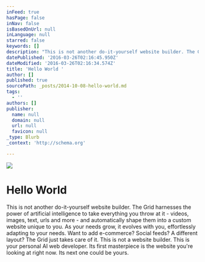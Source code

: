 ```yaml
---
inFeed: true
hasPage: false
inNav: false
isBasedOnUrl: null
inLanguage: null
starred: false
keywords: []
description: "This is not another do-it-yourself website builder. The Grid harnesses the power of artificial intelligence to take everything you throw at it - videos, images, text, urls and more - and automatically shape them into a custom website unique to you. As your needs grow, it evolves with you, effortlessly adapting to your needs. Want to add e-commerce? Social feeds? A different layout? The Grid just takes care of it. This is not a website builder. This is your personal AI web developer. Its first masterpiece is the website you're looking at right now. Its next one could be yours."
datePublished: '2016-03-26T02:16:45.950Z'
dateModified: '2016-03-26T02:16:34.574Z'
title: 'Hello World '
author: []
published: true
sourcePath: _posts/2014-10-08-hello-world.md
tags:
  - ''
authors: []
publisher:
  name: null
  domain: null
  url: null
  favicon: null
_type: Blurb
_context: 'http://schema.org'

---
```

![](https://the-grid-user-content.s3-us-west-2.amazonaws.com/7f2a9c27-4567-45b1-bfc4-391ebe9c88e2.png)

# Hello World

This is not another do-it-yourself website builder. The Grid harnesses the power of artificial intelligence to take everything you throw at it - videos, images, text, urls and more - and automatically shape them into a custom website unique to you. As your needs grow, it evolves with you, effortlessly adapting to your needs. Want to add e-commerce? Social feeds? A different layout? The Grid just takes care of it. This is not a website builder. This is your personal AI web developer. Its first masterpiece is the website you're looking at right now. Its next one could be yours.